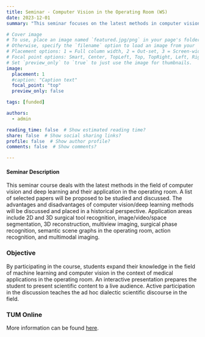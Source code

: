 ```yaml
---
title: Seminar - Computer Vision in the Operating Room (WS)
date: 2023-12-01
summary: "This seminar focuses on the latest methods in computer vision and deep learning for applications in the operating room."

# Cover image
# To use, place an image named `featured.jpg/png` in your page's folder.
# Otherwise, specify the `filename` option to load an image from your `assets/media/` folder.
# Placement options: 1 = Full column width, 2 = Out-set, 3 = Screen-width
# Focal point options: Smart, Center, TopLeft, Top, TopRight, Left, Right, BottomLeft, Bottom, BottomRight
# Set `preview_only` to `true` to just use the image for thumbnails.
image:
  placement: 1
  #caption: "Caption text"
  focal_point: "top"
  preview_only: false

tags: [funded]

authors:
  - admin

reading_time: false  # Show estimated reading time?
share: false  # Show social sharing links?
profile: false  # Show author profile?
comments: false  # Show comments?

---
```


#### Seminar Description
This seminar course deals with the latest methods in the field of computer vision and deep learning and their application in the operating room. A list of selected papers will be proposed to be studied and discussed. The advantages and disadvantages of computer vision/deep learning methods will be discussed and placed in a historical perspective. Application areas include 2D and 3D surgical tool recognition, image/video/space segmentation, 3D reconstruction, multiview imaging, surgical phase recognition, semantic scene graphs in the operating room, action recognition, and multimodal imaging.

### Objective
By participating in the course, students expand their knowledge in the field of machine learning and computer vision in the context of medical applications in the operating room.  An interactive presentation prepares the student to present scientific content to a live audience. Active participation in the discussion teaches the ad hoc dialectic scientific discourse in the field.

### TUM Online
More information can be found [here](https://campus.tum.de/tumonline/ee/ui/ca2/app/desktop/#/slc.tm.cp/student/courses/950793211?$scrollTo=toc_overview).


